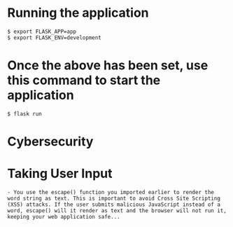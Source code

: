 # Running the application
    $ export FLASK_APP=app
    $ export FLASK_ENV=development
# Once the above has been set, use this command to start the application
    $ flask run

# Cybersecurity
# Taking User Input
    - You use the escape() function you imported earlier to render the word string as text. This is important to avoid Cross Site Scripting (XSS) attacks. If the user submits malicious JavaScript instead of a word, escape() will it render as text and the browser will not run it, keeping your web application safe...